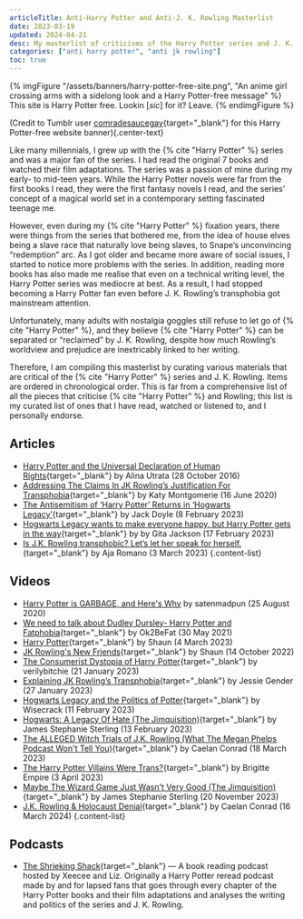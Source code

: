 ```yaml
---
articleTitle: Anti-Harry Potter and Anti-J. K. Rowling Masterlist
date: 2023-03-19
updated: 2024-04-21
desc: My masterlist of criticisms of the Harry Potter series and J. K. Rowling.
categories: ["anti harry potter", "anti jk rowling"]
toc: true
---
```


{% imgFigure "/assets/banners/harry-potter-free-site.png", "An anime girl crossing arms with a sidelong look and a Harry Potter-free message" %}
This site is Harry Potter free. Lookin [<i>sic</i>] for it? Leave.
{% endimgFigure %}

(Credit to Tumblr user [comradesaucegay](https://comradesaucegay.tumblr.com/post/621403039459426304){target="_blank"} for this Harry Potter-free website banner){.center-text}

Like many millennials, I grew up with the {% cite "Harry Potter" %} series and was a major fan of the series. I had read the original 7 books and watched their film adaptations. The series was a passion of mine during my early- to mid-teen years. While the Harry Potter novels were far from the first books I read, they were the first fantasy novels I read, and the series’ concept of a magical world set in a contemporary setting fascinated teenage me.

However, even during my {% cite "Harry Potter" %} fixation years, there were things from the series that bothered me, from the idea of house elves being a slave race that naturally love being slaves, to Snape’s unconvincing “redemption” arc. As I got older and became more aware of social issues, I started to notice more problems with the series. In addition, reading more books has also made me realise that even on a technical writing level, the Harry Potter series was mediocre at best. As a result, I had stopped becoming a Harry Potter fan even before J. K. Rowling’s transphobia got mainstream attention.

Unfortunately, many adults with nostalgia goggles still refuse to let go of {% cite "Harry Potter" %}, and they believe {% cite "Harry Potter" %} can be separated or “reclaimed” by J. K. Rowling, despite how much Rowling’s worldview and prejudice are inextricably linked to her writing.

Therefore, I am compiling this masterlist by curating various materials that are critical of the {% cite "Harry Potter" %} series and J. K. Rowling. Items are ordered in chronological order. This is far from a comprehensive list of all the pieces that criticise {% cite "Harry Potter" %} and Rowling; this list is my curated list of ones that I have read, watched or listened to, and I personally endorse.

## Articles

* [Harry Potter and the Universal Declaration of Human Rights](https://alinautrata.medium.com/all-the-things-that-are-fucked-up-about-harry-potter-58267e1bf3ee){target="_blank"} by Alina Utrata (28 October 2016)
* [Addressing The Claims In JK Rowling’s Justification For Transphobia](https://katymontgomerie.medium.com/addressing-the-claims-in-jk-rowlings-justification-for-transphobia-7b6f761e8f8f){target="_blank"} by Katy Montgomerie (16 June 2020)
* [The Antisemitism of ‘Harry Potter’ Returns in ‘Hogwarts Legacy’](https://www.themarysue.com/is-hogwarts-legacy-anti-semitic-hogwarts-legacy-anti-semitic-allegations-explained/){target="_blank"} by Jack Doyle (8 February 2023)
* [Hogwarts Legacy wants to make everyone happy, but Harry Potter gets in the way](https://www.polygon.com/reviews/23603142/hogwarts-legacy-review-harry-potter-jk-rowling-transphobic-ps5-pc-xbox){target="_blank"} by by Gita Jackson (17 February 2023)
* [Is J.K. Rowling transphobic? Let’s let her speak for herself.](https://www.vox.com/culture/23622610/jk-rowling-transphobic-statements-timeline-history-controversy){target="_blank"} by Aja Romano (3 March 2023)
{.content-list}

## Videos

* [Harry Potter is GARBAGE, and Here's Why](https://www.youtube.com/watch?v=wPwWb9z3XSY) by satenmadpun (25 August 2020)
* [We need to talk about Dudley Dursley- Harry Potter and Fatphobia](https://www.youtube.com/watch?v=4AziZgoi3q0){target="_blank"} by Ok2BeFat (30 May 2021)
* [Harry Potter](https://www.youtube.com/watch?v=-1iaJWSwUZs){target="_blank"} by Shaun (4 March 2023)
* [JK Rowling's New Friends](https://www.youtube.com/watch?v=Ou_xvXJJk7k){target="_blank"} by Shaun (14 October 2022)
* [The Consumerist Dystopia of Harry Potter](https://www.youtube.com/watch?v=UBftW7FzOVI){target="_blank"} by verilybitchie (21 January 2023)
* [Explaining JK Rowling’s Transphobia](https://www.youtube.com/watch?v=_GBUArD51KY){target="_blank"} by Jessie Gender (27 January 2023)
* [Hogwarts Legacy and the Politics of Potter](https://www.youtube.com/watch?v=K1mHwn6eUUk){target="_blank"} by Wisecrack (11 February 2023)
* [Hogwarts: A Legacy Of Hate (The Jimquisition)](https://www.youtube.com/watch?v=uNKyQVsgKLg){target="_blank"} by James Stephanie Sterling (13 February 2023)
* [The ALLEGED Witch Trials of J.K. Rowling (What The Megan Phelps Podcast Won't Tell You)](https://www.youtube.com/watch?v=9ncYTEY7aVk){target="_blank"} by Caelan Conrad (18 March 2023)
* [The Harry Potter Villains Were Trans?](https://www.youtube.com/watch?v=7xJF4XYarzI){target="_blank"} by Brigitte Empire (3 April 2023)
* [Maybe The Wizard Game Just Wasn't Very Good (The Jimquisition)](https://www.youtube.com/watch?v=2pggtSI_95A){target="_blank"} by James Stephanie Sterling (20 November 2023)
* [J.K. Rowling & Holocaust Denial](https://www.youtube.com/watch?v=whJJGqVtkEk){target="_blank"} by Caelan Conrad (16 March 2024)
{.content-list}

## Podcasts

* [The Shrieking Shack](https://soundcloud.com/shriekingshack){target="_blank"} — A book reading podcast hosted by Xeecee and Liz. Originally a Harry Potter reread podcast made by and for lapsed fans that goes through every chapter of the Harry Potter books and their film adaptations and analyses the writing and politics of the series and J. K. Rowling.

